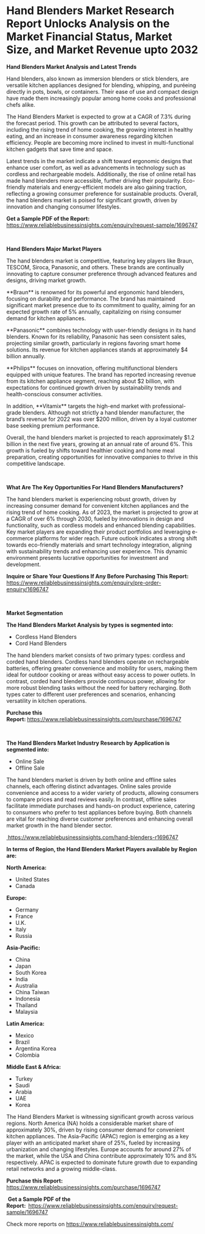 <p><h1>Hand Blenders Market Research Report Unlocks Analysis on the Market Financial Status, Market Size, and Market Revenue upto 2032</h1></p><p><strong>Hand Blenders Market Analysis and Latest Trends</strong></p>
<p><p>Hand blenders, also known as immersion blenders or stick blenders, are versatile kitchen appliances designed for blending, whipping, and puréeing directly in pots, bowls, or containers. Their ease of use and compact design have made them increasingly popular among home cooks and professional chefs alike.</p><p>The Hand Blenders Market is expected to grow at a CAGR of 7.3% during the forecast period. This growth can be attributed to several factors, including the rising trend of home cooking, the growing interest in healthy eating, and an increase in consumer awareness regarding kitchen efficiency. People are becoming more inclined to invest in multi-functional kitchen gadgets that save time and space.</p><p>Latest trends in the market indicate a shift toward ergonomic designs that enhance user comfort, as well as advancements in technology such as cordless and rechargeable models. Additionally, the rise of online retail has made hand blenders more accessible, further driving their popularity. Eco-friendly materials and energy-efficient models are also gaining traction, reflecting a growing consumer preference for sustainable products. Overall, the hand blenders market is poised for significant growth, driven by innovation and changing consumer lifestyles.</p></p>
<p><strong>Get a Sample PDF of the Report:&nbsp;</strong> <a href="https://www.reliablebusinessinsights.com/enquiry/request-sample/1696747?utm_campaign=3043&utm_medium=2&utm_source=Github&utm_content=ia&utm_term=27032025&utm_id=hand-blenders">https://www.reliablebusinessinsights.com/enquiry/request-sample/1696747</a></p>
<p>&nbsp;</p>
<p><strong>Hand Blenders Major Market Players</strong></p>
<p><p>The hand blenders market is competitive, featuring key players like Braun, TESCOM, Siroca, Panasonic, and others. These brands are continually innovating to capture consumer preference through advanced features and designs, driving market growth.</p><p>**Braun** is renowned for its powerful and ergonomic hand blenders, focusing on durability and performance. The brand has maintained significant market presence due to its commitment to quality, aiming for an expected growth rate of 5% annually, capitalizing on rising consumer demand for kitchen appliances.</p><p>**Panasonic** combines technology with user-friendly designs in its hand blenders. Known for its reliability, Panasonic has seen consistent sales, projecting similar growth, particularly in regions favoring smart home solutions. Its revenue for kitchen appliances stands at approximately $4 billion annually.</p><p>**Philips** focuses on innovation, offering multifunctional blenders equipped with unique features. The brand has reported increasing revenue from its kitchen appliance segment, reaching about $2 billion, with expectations for continued growth driven by sustainability trends and health-conscious consumer activities.</p><p>In addition, **Vitamix** targets the high-end market with professional-grade blenders. Although not strictly a hand blender manufacturer, the brand’s revenue for 2022 was over $200 million, driven by a loyal customer base seeking premium performance.</p><p>Overall, the hand blenders market is projected to reach approximately $1.2 billion in the next five years, growing at an annual rate of around 6%. This growth is fueled by shifts toward healthier cooking and home meal preparation, creating opportunities for innovative companies to thrive in this competitive landscape.</p></p>
<p>&nbsp;</p>
<p><strong>What Are The Key Opportunities For Hand Blenders Manufacturers?</strong></p>
<p><p>The hand blenders market is experiencing robust growth, driven by increasing consumer demand for convenient kitchen appliances and the rising trend of home cooking. As of 2023, the market is projected to grow at a CAGR of over 6% through 2030, fueled by innovations in design and functionality, such as cordless models and enhanced blending capabilities. Key market players are expanding their product portfolios and leveraging e-commerce platforms for wider reach. Future outlook indicates a strong shift towards eco-friendly materials and smart technology integration, aligning with sustainability trends and enhancing user experience. This dynamic environment presents lucrative opportunities for investment and development.</p></p>
<p><strong>Inquire or Share Your Questions If Any Before Purchasing This Report:</strong> <a href="https://www.reliablebusinessinsights.com/enquiry/pre-order-enquiry/1696747?utm_campaign=3043&utm_medium=2&utm_source=Github&utm_content=ia&utm_term=27032025&utm_id=hand-blenders">https://www.reliablebusinessinsights.com/enquiry/pre-order-enquiry/1696747</a></p>
<p>&nbsp;</p>
<p><strong>Market Segmentation</strong></p>
<p><strong>The Hand Blenders Market Analysis by types is segmented into:</strong></p>
<p><ul><li>Cordless Hand Blenders</li><li>Cord Hand Blenders</li></ul></p>
<p><p>The hand blenders market consists of two primary types: cordless and corded hand blenders. Cordless hand blenders operate on rechargeable batteries, offering greater convenience and mobility for users, making them ideal for outdoor cooking or areas without easy access to power outlets. In contrast, corded hand blenders provide continuous power, allowing for more robust blending tasks without the need for battery recharging. Both types cater to different user preferences and scenarios, enhancing versatility in kitchen operations.</p></p>
<p><strong>Purchase this Report:&nbsp;</strong><a href="https://www.reliablebusinessinsights.com/purchase/1696747?utm_campaign=3043&utm_medium=2&utm_source=Github&utm_content=ia&utm_term=27032025&utm_id=hand-blenders">https://www.reliablebusinessinsights.com/purchase/1696747</a></p>
<p>&nbsp;</p>
<p><strong>The Hand Blenders Market Industry Research by Application is segmented into:</strong></p>
<p><ul><li>Online Sale</li><li>Offline Sale</li></ul></p>
<p><p>The hand blenders market is driven by both online and offline sales channels, each offering distinct advantages. Online sales provide convenience and access to a wider variety of products, allowing consumers to compare prices and read reviews easily. In contrast, offline sales facilitate immediate purchases and hands-on product experience, catering to consumers who prefer to test appliances before buying. Both channels are vital for reaching diverse customer preferences and enhancing overall market growth in the hand blender sector.</p></p>
<p><a href="https://www.reliablebusinessinsights.com/hand-blenders-r1696747?utm_campaign=3043&utm_medium=2&utm_source=Github&utm_content=ia&utm_term=27032025&utm_id=hand-blenders">&nbsp;https://www.reliablebusinessinsights.com/hand-blenders-r1696747</a></p>
<p><strong>In terms of Region, the Hand Blenders Market Players available by Region are:</strong></p>
<p>
    <p> <strong> North America: </strong>
        <ul>
            <li>United States</li>
            <li>Canada</li>
        </ul>
        </p> 
    <p> <strong> Europe: </strong>
        <ul>
            <li>Germany</li>
            <li>France</li>
            <li>U.K.</li>
            <li>Italy</li>
            <li>Russia</li>
        </ul>
        </p> 
    <p> <strong> Asia-Pacific: </strong>
        <ul>
            <li>China</li>
            <li>Japan</li>
            <li>South Korea</li>
            <li>India</li>
            <li>Australia</li>
            <li>China Taiwan</li>
            <li>Indonesia</li>
            <li>Thailand</li>
            <li>Malaysia</li>
        </ul>
        </p> 
    <p> <strong> Latin America: </strong>
        <ul>
            <li>Mexico</li>
            <li>Brazil</li>
            <li>Argentina Korea</li>
            <li>Colombia</li>
        </ul>
        </p> 
    <p> <strong> Middle East & Africa: </strong>
        <ul>
            <li>Turkey</li>
            <li>Saudi</li>
            <li>Arabia</li>
            <li>UAE</li>
            <li>Korea</li>
        </ul>
    </p>
    </p>
<p><p>The Hand Blenders Market is witnessing significant growth across various regions. North America (NA) holds a considerable market share of approximately 30%, driven by rising consumer demand for convenient kitchen appliances. The Asia-Pacific (APAC) region is emerging as a key player with an anticipated market share of 25%, fueled by increasing urbanization and changing lifestyles. Europe accounts for around 27% of the market, while the USA and China contribute approximately 10% and 8% respectively. APAC is expected to dominate future growth due to expanding retail networks and a growing middle-class.</p></p>
<p><strong>Purchase this Report: </strong><a href="https://www.reliablebusinessinsights.com/purchase/1696747?utm_campaign=3043&utm_medium=2&utm_source=Github&utm_content=ia&utm_term=27032025&utm_id=hand-blenders">https://www.reliablebusinessinsights.com/purchase/1696747</a></p>
<p>&nbsp;<strong>Get a Sample PDF of the Report:&nbsp;&nbsp;</strong><a href="https://www.reliablebusinessinsights.com/enquiry/request-sample/1696747?utm_campaign=3043&utm_medium=2&utm_source=Github&utm_content=ia&utm_term=27032025&utm_id=hand-blenders">https://www.reliablebusinessinsights.com/enquiry/request-sample/1696747</a></p>
<p><strong></strong></p>
<p>Check more reports on <a href="https://www.reliablebusinessinsights.com/?utm_campaign=3043&utm_medium=2&utm_source=Github&utm_content=ia&utm_term=27032025&utm_id=hand-blenders">https://www.reliablebusinessinsights.com/</a></p>